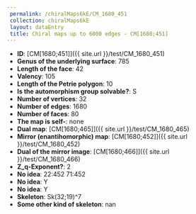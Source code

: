 ```yaml
--- 
 permalink: /chiralMaps6kE/CM_1680_451 
 collection: chiralMaps6kE
 layout: dataEntry
 title: Chiral maps up to 6000 edges - CM[1680;451]
---
```


- **ID**: [CM[1680;451]]({{ site.url }}/test/CM_1680_451)
- **Genus of the underlying surface**: 785
- **Length of the face**: 42
- **Valency**: 105
- **Length of the Petrie polygon**: 10
- **Is the automorphism group solvable?**: S
- **Number of vertices**: 32
- **Number of edges**: 1680
- **Number of faces**: 80
- **The map is self-**: none
- **Dual map**: [CM[1680;465]]({{ site.url }}/test/CM_1680_465)
- **Mirror (enantihomorphic) map**: [CM[1680;452]]({{ site.url }}/test/CM_1680_452)
- **Dual of the mirror image**: [CM[1680;466]]({{ site.url }}/test/CM_1680_466)
- **Z_q-Exponent?**: 2
- **No idea**:  22:452 71:452
- **No idea**: Y
- **No idea**: Y
- **Skeleton**: Sk(32;19)^7
- **Some other kind of skeleton**: nan
